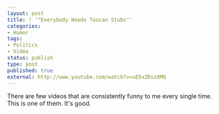 ```yaml
---
layout: post
title: ! '"Everybody Needs Toucan Stubs"'
categories:
- Humor
tags:
- Politics
- Video
status: publish
type: post
published: true
external: http://www.youtube.com/watch?v=uE5xZKszXMQ
---
```


There are few videos that are consistently funny to me every single time. This is one of them. It's good.

